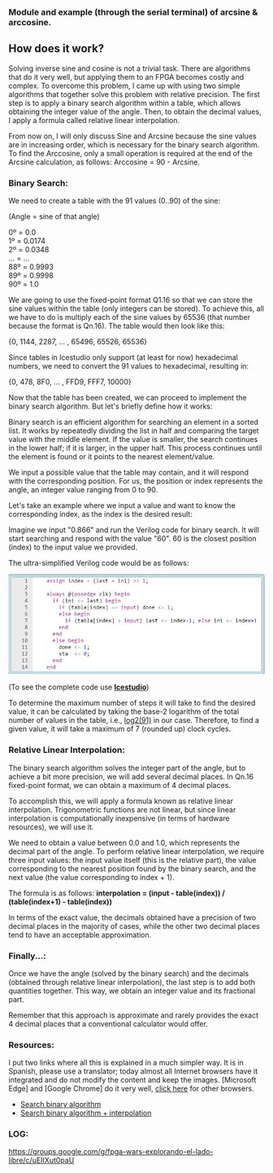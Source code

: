 ### Module and example (through the serial terminal) of arcsine & arccosine.

## How does it work?

Solving inverse sine and cosine is not a trivial task. There are algorithms that do it very well, but applying them to an FPGA becomes costly and complex. To overcome this problem, I came up with using two simple algorithms that together solve this problem with relative precision. The first step is to apply a binary search algorithm within a table, which allows obtaining the integer value of the angle. Then, to obtain the decimal values, I apply a formula called relative linear interpolation.

From now on, I will only discuss Sine and Arcsine because the sine values are in increasing order, which is necessary for the binary search algorithm. To find the Arccosine, only a small operation is required at the end of the Arcsine calculation, as follows: Arccosine = 90 - Arcsine.


### Binary Search:
We need to create a table with the 91 values (0..90) of the sine:

(Angle = sine of that angle)

0º = 0.0  
1º = 0.0174  
2º = 0.0348  
... = ...  
88º = 0.9993  
89º = 0.9998  
90º = 1.0  

We are going to use the fixed-point format Q1.16 so that we can store the sine values within the table (only integers can be stored). To achieve this, all we have to do is multiply each of the sine values by 65536 (that number because the format is Qn.16). The table would then look like this:

{0, 1144, 2287, ... , 65496, 65526, 65536}

Since tables in Icestudio only support (at least for now) hexadecimal numbers, we need to convert the 91 values to hexadecimal, resulting in:

{0, 478, 8F0, ... , FFD9, FFF7, 10000}

Now that the table has been created, we can proceed to implement the binary search algorithm. But let's briefly define how it works:

Binary search is an efficient algorithm for searching an element in a sorted list. It works by repeatedly dividing the list in half and comparing the target value with the middle element. If the value is smaller, the search continues in the lower half; if it is larger, in the upper half. This process continues until the element is found or it points to the nearest element/value.

We input a possible value that the table may contain, and it will respond with the corresponding position. For us, the position or index represents the angle, an integer value ranging from 0 to 90.

Let's take an example where we input a value and want to know the corresponding index, as the index is the desired result:

Imagine we input "0.866" and run the Verilog code for binary search. It will start searching and respond with the value "60". 60 is the closest position (index) to the input value we provided.

The ultra-simplified Verilog code would be as follows:

![](https://github.com/Democrito/repositorios/blob/master/Maths/trigonometric/inverse_sin_cos/img/code_verilog.PNG)

(To see the complete code use [**Icestudio**](https://icestudio.io/#lk-download))

To determine the maximum number of steps it will take to find the desired value, it can be calculated by taking the base-2 logarithm of the total number of values in the table, i.e., [log2(91)](https://www.google.com/search?client=opera&q=log2(91)&sourceid=opera&ie=UTF-8&oe=UTF-8) in our case. Therefore, to find a given value, it will take a maximum of 7 (rounded up) clock cycles.

### Relative Linear Interpolation:

The binary search algorithm solves the integer part of the angle, but to achieve a bit more precision, we will add several decimal places. In Qn.16 fixed-point format, we can obtain a maximum of 4 decimal places.

To accomplish this, we will apply a formula known as relative linear interpolation. Trigonometric functions are not linear, but since linear interpolation is computationally inexpensive (in terms of hardware resources), we will use it.

We need to obtain a value between 0.0 and 1.0, which represents the decimal part of the angle. To perform relative linear interpolation, we require three input values: the input value itself (this is the relative part), the value corresponding to the nearest position found by the binary search, and the next value (the value corresponding to index + 1).

The formula is as follows: **interpolation = (input - table(index)) / (table(index+1) - table(index))**

In terms of the exact value, the decimals obtained have a precision of two decimal places in the majority of cases, while the other two decimal places tend to have an acceptable approximation.

### Finally...:

Once we have the angle (solved by the binary search) and the decimals (obtained through relative linear interpolation), the last step is to add both quantities together. This way, we obtain an integer value and its fractional part.

Remember that this approach is approximate and rarely provides the exact 4 decimal places that a conventional calculator would offer.

### Resources:

I put two links where all this is explained in a much simpler way. It is in Spanish, please use a translator; today almost all Internet browsers have it integrated and do not modify the content and keep the images. [Microsoft Edge] and [Google Chrome] do it very well, [click here](https://kinsta.com/blog/how-to-translate-a-website/) for other browsers.

* [Search binary algorithm](https://github.com/Democrito/Didactico/tree/main/algoritmos/busqueda_binaria)
* [Search binary algorithm + interpolation](https://github.com/Democrito/Didactico/tree/main/algoritmos/busqueda_binaria_con_interpolacion)

### LOG:

https://groups.google.com/g/fpga-wars-explorando-el-lado-libre/c/uEIIXut0paU
